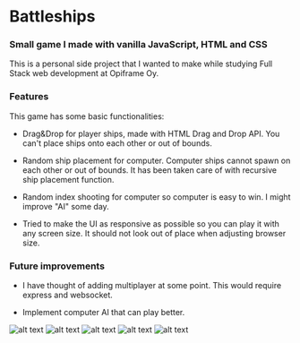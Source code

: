 # Battleships
### Small game I made with vanilla JavaScript, HTML and CSS

This is a personal side project that I wanted to make while studying Full Stack web development at Opiframe Oy.

### Features
This game has some basic functionalities:

- Drag&Drop for player ships, made with HTML Drag and Drop API. You can't place ships onto each other or out of bounds.

- Random ship placement for computer. Computer ships cannot spawn on each other or out of bounds. It has been taken care of with recursive ship placement function.

- Random index shooting for computer so computer is easy to win. I might improve "AI" some day.

- Tried to make the UI as responsive as possible so you can play it with any screen size. It should not look out of place when adjusting browser size.

### Future improvements
- I have thought of adding multiplayer at some point. This would require express and websocket.

- Implement computer AI that can play better.

![alt text](https://i.imgur.com/0QbG8AB.png)
![alt text](https://i.imgur.com/fraExVh.png)
![alt text](https://i.imgur.com/ZW01FZu.png)
![alt text](https://i.imgur.com/959knBq.png)
![alt text](https://i.imgur.com/5Id91fn.png)
